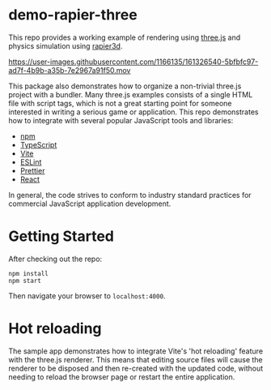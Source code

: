# demo-rapier-three

This repo provides a working example of rendering using [three.js](https://threejs.org/) and
physics simulation using [rapier3d](https://rapier.rs/).

https://user-images.githubusercontent.com/1166135/161326540-5bfbfc97-ad7f-4b9b-a35b-7e2967a91f50.mov

This package also demonstrates how to organize a non-trivial three.js project with a bundler.
Many three.js examples consists of a single HTML file with script tags, which is not a great
starting point for someone interested in writing a serious game or application. This repo
demonstrates how to integrate with several popular JavaScript tools and libraries:

* [npm](https://www.npmjs.com/)
* [TypeScript](https://www.typescriptlang.org/)
* [Vite](https://vitejs.dev/)
* [ESLint](https://eslint.org/)
* [Prettier](https://prettier.io/)
* [React](https://reactjs.org/)

In general, the code strives to conform to industry standard practices for commercial JavaScript
application development.

# Getting Started

After checking out the repo:

```
npm install
npm start
```

Then navigate your browser to `localhost:4000`.

# Hot reloading

The sample app demonstrates how to integrate Vite's 'hot reloading' feature with the three.js
renderer. This means that editing source files will cause the renderer to be disposed and then
re-created with the updated code, without needing to reload the browser page or restart the
entire application.
